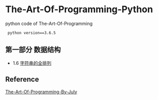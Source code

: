 # The-Art-Of-Programming-Python
python code of The-Art-Of-Programming

     python version==3.6.5

## 第一部分 数据结构

* 1.6 [字符串的全排列](https://github.com/laojiangwei/The-Art-Of-Programming-Python/blob/master/CalcAllPermutation.py)

## Reference

[The-Art-Of-Programming-By-July](https://github.com/julycoding/The-Art-Of-Programming-By-July)